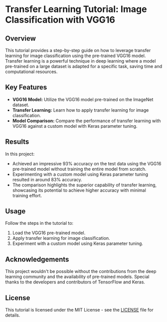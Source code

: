 # Transfer Learning Tutorial: Image Classification with VGG16

## Overview

This tutorial provides a step-by-step guide on how to leverage transfer learning for image classification using the pre-trained VGG16 model. Transfer learning is a powerful technique in deep learning where a model pre-trained on a large dataset is adapted for a specific task, saving time and computational resources.

## Key Features

- **VGG16 Model:** Utilize the VGG16 model pre-trained on the ImageNet dataset.
- **Transfer Learning:** Learn how to apply transfer learning for image classification.
- **Model Comparison:** Compare the performance of transfer learning with VGG16 against a custom model with Keras parameter tuning.

## Results

In this project:

- Achieved an impressive 93% accuracy on the test data using the VGG16 pre-trained model without training the entire model from scratch.
- Experimenting with a custom model using Keras parameter tuning resulted in around 83% accuracy.
- The comparison highlights the superior capability of transfer learning, showcasing its potential to achieve higher accuracy with minimal training effort.

## Usage

Follow the steps in the tutorial to:

1. Load the VGG16 pre-trained model.
2. Apply transfer learning for image classification.
3. Experiment with a custom model using Keras parameter tuning.

## Acknowledgements

This project wouldn't be possible without the contributions from the deep learning community and the availability of pre-trained models. Special thanks to the developers and contributors of TensorFlow and Keras.

## License

This tutorial is licensed under the MIT License - see the [LICENSE](LICENSE) file for details.
